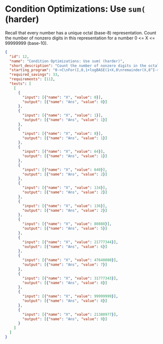 # Condition Optimizations: Use `sum(` (harder)
Recall that every number has a unique octal (base-8) representation. Count the number of nonzero digits in this representation for a number 0 <= X <= 99999999 (base-10).
<!-- this puzzle is inspired by a problem kerm posed & the main golf ideas here are due to lirto: https://www.cemetech.net/forum/viewtopic.php?p=236371#236371 -->
```json
{
  "id": 12,
  "name": "Condition Optimizations: Use sum( (harder)",
  "short_description": "Count the number of nonzero digits in the octal representation of a number 0 <= X <= 99999999 (base-10).",
  "starting_program": "0->C\nFor(I,0,1+logBASE(1+X,8\nremainder(X,8^I->R\nIf R\nC+1->C\nX-R->X\nEnd\nC",
  "required_savings": 33,
  "requirements": [11],
  "tests": [
    [
      {
        "input": [{"name": "X", "value": 0}],
        "output": [{"name": "Ans", "value": 0}]
      },
      {
        "input": [{"name": "X", "value": 1}],
        "output": [{"name": "Ans", "value": 1}]
      },
      {
        "input": [{"name": "X", "value": 8}],
        "output": [{"name": "Ans", "value": 1}]
      },
      {
        "input": [{"name": "X", "value": 64}],
        "output": [{"name": "Ans", "value": 1}]
      },
      {
        "input": [{"name": "X", "value": 640}],
        "output": [{"name": "Ans", "value": 2}]
      },
      {
        "input": [{"name": "X", "value": 134}],
        "output": [{"name": "Ans", "value": 2}]
      },
      {
        "input": [{"name": "X", "value": 136}],
        "output": [{"name": "Ans", "value": 2}]
      },
      {
        "input": [{"name": "X", "value": 80888}],
        "output": [{"name": "Ans", "value": 5}]
      },
      {
        "input": [{"name": "X", "value": 21777344}],
        "output": [{"name": "Ans", "value": 6}]
      },
      {
        "input": [{"name": "X", "value": 47640080}],
        "output": [{"name": "Ans", "value": 7}]
      },
      {
        "input": [{"name": "X", "value": 31777343}],
        "output": [{"name": "Ans", "value": 8}]
      },
      {
        "input": [{"name": "X", "value": 99999999}],
        "output": [{"name": "Ans", "value": 8}]
      },
      {
        "input": [{"name": "X", "value": 21380977}],
        "output": [{"name": "Ans", "value": 9}]
      }
    ]
  ]
}
```